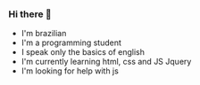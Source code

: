 ### Hi there 👋
- I'm brazilian
- I'm a programming student
- I speak only the basics of english 
- I'm currently learning html, css and JS Jquery
- I'm looking for help with js


